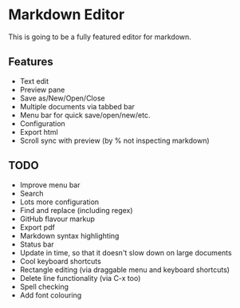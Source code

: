 # Markdown Editor #

This is going to be a fully featured editor for markdown.

## Features ##

- Text edit
- Preview pane
- Save as/New/Open/Close
- Multiple documents via tabbed bar
- Menu bar for quick save/open/new/etc.
- Configuration
- Export html
- Scroll sync with preview (by % not inspecting markdown)

## TODO ##

- Improve menu bar
- Search
- Lots more configuration
- Find and replace (including regex)
- GitHub flavour markup
- Export pdf
- Markdown syntax highlighting
- Status bar
- Update in time, so that it doesn't slow down on large documents
- Cool keyboard shortcuts
- Rectangle editing (via draggable menu and keyboard shortcuts)
- Delete line functionality (via C-x too)
- Spell checking
- Add font colouring
